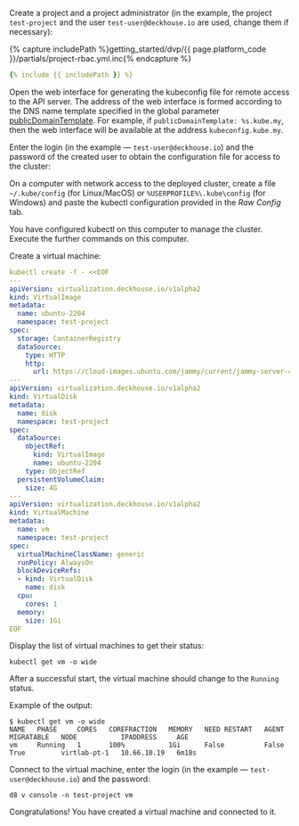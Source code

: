<script type="text/javascript" src='{% javascript_asset_tag getting-started %}[_assets/js/getting-started.js]{% endjavascript_asset_tag %}'></script>
<script type="text/javascript" src='{% javascript_asset_tag getting-started-access %}[_assets/js/getting-started-access.js]{% endjavascript_asset_tag %}'></script>
<script type="text/javascript" src='{% javascript_asset_tag bcrypt %}[_assets/js/bcrypt.js]{% endjavascript_asset_tag %}'></script>

Create a project and a project administrator (in the example, the project `test-project` and the user `test-user@deckhouse.io` are used, change them if necessary):

{% capture includePath %}getting_started/dvp/{{ page.platform_code }}/partials/project-rbac.yml.inc{% endcapture %}
```yaml
{% include {{ includePath }} %}
```

Open the web interface for generating the kubeconfig file for remote access to the API server. The address of the web interface is formed according to the DNS name template specified in the global parameter [publicDomainTemplate](/products/virtualization-platform/reference/mc.html#parameters-modules-publicdomaintemplate). For example, if `publicDomainTemplate: %s.kube.my`, then the web interface will be available at the address `kubeconfig.kube.my`.
 
Enter the login (in the example — `test-user@deckhouse.io`) and the password of the created user to obtain the configuration file for access to the cluster:

On a computer with network access to the deployed cluster, create a file `~/.kube/config` (for Linux/MacOS) or `%USERPROFILE%\.kube\config` (for Windows) and paste the kubectl configuration provided in the *Raw Config* tab.

You have configured kubectl on this computer to manage the cluster. Execute the further commands on this computer.

Create a virtual machine:

```yaml
kubectl create -f - <<EOF
---
apiVersion: virtualization.deckhouse.io/v1alpha2
kind: VirtualImage
metadata:
  name: ubuntu-2204
  namespace: test-project
spec:
  storage: ContainerRegistry
  dataSource:
    type: HTTP
    http:
      url: https://cloud-images.ubuntu.com/jammy/current/jammy-server-cloudimg-amd64.img
---
apiVersion: virtualization.deckhouse.io/v1alpha2
kind: VirtualDisk
metadata:
  name: disk
  namespace: test-project
spec:
  dataSource:
    objectRef:
      kind: VirtualImage
      name: ubuntu-2204
    type: ObjectRef
  persistentVolumeClaim:
    size: 4G
---
apiVersion: virtualization.deckhouse.io/v1alpha2
kind: VirtualMachine
metadata:
  name: vm
  namespace: test-project
spec:
  virtualMachineClassName: generic
  runPolicy: AlwaysOn
  blockDeviceRefs:
  - kind: VirtualDisk
    name: disk
  cpu:
    cores: 1
  memory:
    size: 1Gi
EOF
```

Display the list of virtual machines to get their status:

```shell
kubectl get vm -o wide
```

After a successful start, the virtual machine should change to the `Running` status.

Example of the output:

```console
$ kubectl get vm -o wide
NAME   PHASE     CORES   COREFRACTION   MEMORY   NEED RESTART   AGENT   MIGRATABLE   NODE           IPADDRESS     AGE
vm     Running   1       100%           1Gi      False          False   True         virtlab-pt-1   10.66.10.19   6m18s
```

Connect to the virtual machine, enter the login (in the example — `test-user@deckhouse.io`) and the password:

```shell
d8 v console -n test-project vm
```

Congratulations! You have created a virtual machine and connected to it.

<script type="text/javascript">
$(document).ready(function () {
    generate_password(true);
    update_parameter('dhctl-user-password-hash', 'password', '<GENERATED_PASSWORD_HASH>', null, null);
    update_parameter('dhctl-user-password-hash', null, '<GENERATED_PASSWORD_HASH>', null, '[project-rbac-yml]');
    update_parameter('dhctl-user-password', null, '<GENERATED_PASSWORD>', null, '[project-rbac-yml]');
    update_parameter('dhctl-user-password', null, '<GENERATED_PASSWORD>', null, 'code span.c1');
    update_domain_parameters();
    config_highlight();
});

</script>
